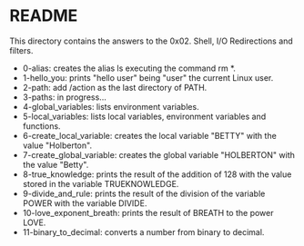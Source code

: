 # README

This directory contains the answers to the 0x02. Shell, I/O Redirections and filters.

 - 0-alias: creates the alias ls executing the command rm *.
 - 1-hello_you: prints "hello user" being "user" the current Linux user.
 - 2-path: add /action as the last directory of PATH.
 - 3-paths: in progress...
 - 4-global_variables: lists environment variables.
 - 5-local_variables: lists local variables, environment variables and functions.
 - 6-create_local_variable: creates the local variable "BETTY" with the value "Holberton".
 - 7-create_global_variable: creates the global variable "HOLBERTON" with the value "Betty".
 - 8-true_knowledge: prints the result of the addition of 128 with the value stored in the variable TRUEKNOWLEDGE.
 - 9-divide_and_rule: prints the result of the division of the variable POWER with the variable DIVIDE.
 - 10-love_exponent_breath: prints the result of BREATH to the power LOVE.
 - 11-binary_to_decimal: converts a number from binary to decimal.
